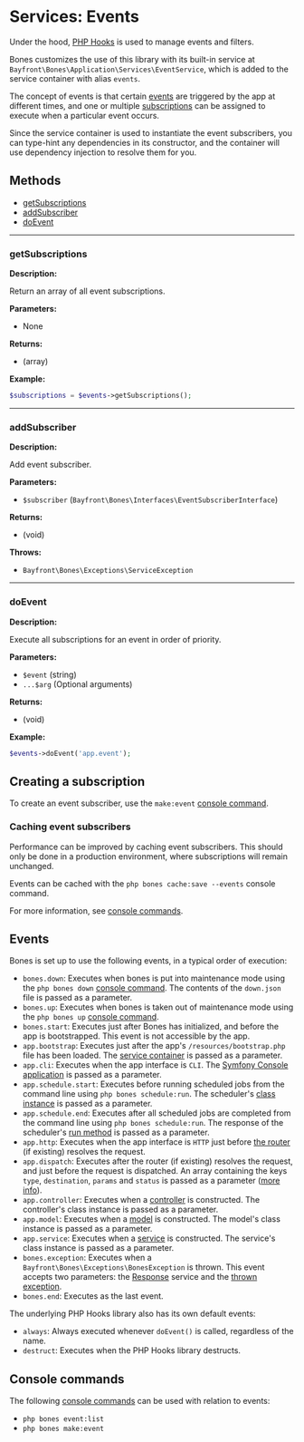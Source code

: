# Services: Events

Under the hood, [PHP Hooks](https://github.com/bayfrontmedia/php-hooks) is used to manage events and filters.

Bones customizes the use of this library with its built-in service at `Bayfront\Bones\Application\Services\EventService`,
which is added to the service container with alias `events`.

The concept of events is that certain [events](#events) are triggered by the app at different times,
and one or multiple [subscriptions](#creating-a-subscription) can be assigned to execute when a particular event occurs.

Since the service container is used to instantiate the event subscribers, you can type-hint any dependencies
in its constructor, and the container will use dependency injection to resolve them for you.

## Methods

- [getSubscriptions](#getsubscriptions)
- [addSubscriber](#addsubscriber)
- [doEvent](#doevent)

<hr />

### getSubscriptions

**Description:**

Return an array of all event subscriptions.

**Parameters:**

- None

**Returns:**

- (array)

**Example:**

```php
$subscriptions = $events->getSubscriptions();
```

<hr />

### addSubscriber

**Description:**

Add event subscriber.

**Parameters:**

- `$subscriber` (`Bayfront\Bones\Interfaces\EventSubscriberInterface`)

**Returns:**

- (void)

**Throws:**

- `Bayfront\Bones\Exceptions\ServiceException`

<hr />

### doEvent

**Description:**

Execute all subscriptions for an event in order of priority.

**Parameters:**

- `$event` (string)
- `...$arg` (Optional arguments)

**Returns:**

- (void)

**Example:**

```php
$events->doEvent('app.event');
```

## Creating a subscription

To create an event subscriber, use the `make:event` [console command](#console-commands).

### Caching event subscribers

Performance can be improved by caching event subscribers.
This should only be done in a production environment, where subscriptions will remain unchanged.

Events can be cached with the `php bones cache:save --events` console command.

For more information, see [console commands](../usage/console.md). 

## Events

Bones is set up to use the following events, in a typical order of execution:

- `bones.down`: Executes when bones is put into maintenance mode using the `php bones down` [console command](../usage/console.md). The contents of the `down.json` file is passed as a parameter.
- `bones.up`: Executes when bones is taken out of maintenance mode using the `php bones up` [console command](../usage/console.md).
- `bones.start`: Executes just after Bones has initialized, and before the app is bootstrapped. 
This event is not accessible by the app.
- `app.bootstrap`: Executes just after the app's `/resources/bootstrap.php` file has been loaded. 
The [service container](../usage/container.md) is passed as a parameter.
- `app.cli`: Executes when the app interface is `CLI`. The [Symfony Console application](../usage/console.md) is passed as a parameter.
- `app.schedule.start`: Executes before running scheduled jobs from the command line using `php bones schedule:run`.
  The scheduler's [class instance](scheduler.md) is passed as a parameter.
- `app.schedule.end`: Executes after all scheduled jobs are completed from the command line
using `php bones schedule:run`. The response of the scheduler's [run method](https://github.com/bayfrontmedia/cron-scheduler#run) is passed as a parameter.
- `app.http`: Executes when the app interface is `HTTP` just before [the router](router.md) (if existing) resolves the request.
- `app.dispatch`: Executes after the router (if existing) resolves the request, and just before the request is dispatched. An array containing the keys `type`, `destination`, `params` and `status` is passed as a parameter ([more info](https://github.com/bayfrontmedia/route-it#resolve)).
- `app.controller`: Executes when a [controller](../usage/controllers.md) is constructed. The controller's class instance is passed as a parameter.
- `app.model`: Executes when a [model](../usage/models.md) is constructed. The model's class instance is passed as a parameter.
- `app.service`: Executes when a [service](../usage/services.md) is constructed. The service's class instance is passed as a parameter.
- `bones.exception`: Executes when a `Bayfront\Bones\Exceptions\BonesException` is thrown. 
This event accepts two parameters: the [Response](response.md) service and the [thrown exception](../usage/exceptions.md).
- `bones.end`: Executes as the last event.

The underlying PHP Hooks library also has its own default events:

- `always`: Always executed whenever `doEvent()` is called, regardless of the name.
- `destruct`: Executes when the PHP Hooks library destructs.

## Console commands

The following [console commands](../usage/console.md) can be used with relation to events:

- `php bones event:list`
- `php bones make:event`